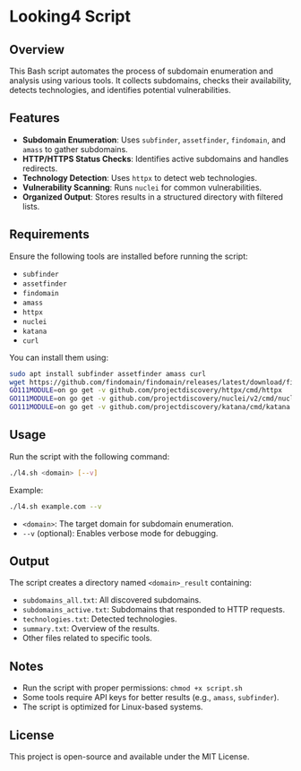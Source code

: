 # Looking4 Script

## Overview
This Bash script automates the process of subdomain enumeration and analysis using various tools. It collects subdomains, checks their availability, detects technologies, and identifies potential vulnerabilities.

## Features
- **Subdomain Enumeration**: Uses `subfinder`, `assetfinder`, `findomain`, and `amass` to gather subdomains.
- **HTTP/HTTPS Status Checks**: Identifies active subdomains and handles redirects.
- **Technology Detection**: Uses `httpx` to detect web technologies.
- **Vulnerability Scanning**: Runs `nuclei` for common vulnerabilities.
- **Organized Output**: Stores results in a structured directory with filtered lists.

## Requirements
Ensure the following tools are installed before running the script:

- `subfinder`
- `assetfinder`
- `findomain`
- `amass`
- `httpx`
- `nuclei`
- `katana`
- `curl`

You can install them using:
```bash
sudo apt install subfinder assetfinder amass curl
wget https://github.com/findomain/findomain/releases/latest/download/findomain-linux && chmod +x findomain-linux && sudo mv findomain-linux /usr/local/bin/findomain
GO111MODULE=on go get -v github.com/projectdiscovery/httpx/cmd/httpx
GO111MODULE=on go get -v github.com/projectdiscovery/nuclei/v2/cmd/nuclei
GO111MODULE=on go get -v github.com/projectdiscovery/katana/cmd/katana
```

## Usage
Run the script with the following command:
```bash
./l4.sh <domain> [--v]
```
Example:
```bash
./l4.sh example.com --v
```
- `<domain>`: The target domain for subdomain enumeration.
- `--v` (optional): Enables verbose mode for debugging.

## Output
The script creates a directory named `<domain>_result` containing:
- `subdomains_all.txt`: All discovered subdomains.
- `subdomains_active.txt`: Subdomains that responded to HTTP requests.
- `technologies.txt`: Detected technologies.
- `summary.txt`: Overview of the results.
- Other files related to specific tools.

## Notes
- Run the script with proper permissions: `chmod +x script.sh`
- Some tools require API keys for better results (e.g., `amass`, `subfinder`).
- The script is optimized for Linux-based systems.

## License
This project is open-source and available under the MIT License.

